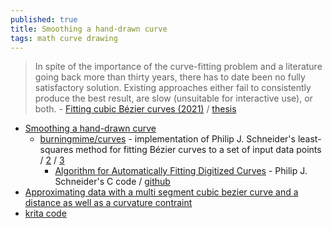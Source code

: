 ```yaml
---
published: true
title: Smoothing a hand-drawn curve
tags: math curve drawing
---
```

> In spite of the importance of the curve-fitting problem and a literature going back more than thirty years, there has to date been no fully satisfactory solution. Existing approaches either fail to consistently produce the best result, are slow (unsuitable for interactive use), or both. - [Fitting cubic Bézier curves (2021)](https://raphlinus.github.io/curves/2021/03/11/bezier-fitting.html) / [thesis](https://www.levien.com/phd/thesis.pdf)

- [Smoothing a hand-drawn curve](https://stackoverflow.com/questions/5525665/smoothing-a-hand-drawn-curve)
	- [burningmime/curves](https://github.com/burningmime/curves) - implementation of Philip J. Schneider's least-squares method for fitting Bézier curves to a set of input data points / [2](https://codeanticode.wordpress.com/2009/02/21/live_animation_of_freehand-strokes/) / [3](https://github.com/volkerp/fitCurves)
    	- [Algorithm for Automatically Fitting Digitized Curves](http://www.realtimerendering.com/resources/GraphicsGems/) - Philip J. Schneider's C code / [github](https://github.com/erich666/GraphicsGems)
- [Approximating data with a multi segment cubic bezier curve and a distance as well as a curvature contraint](https://stackoverflow.com/questions/22556381/approximating-data-with-a-multi-segment-cubic-bezier-curve-and-a-distance-as-wel?noredirect=1&lq=1)
- [krita code](https://github.com/KDE/krita/search?q=smooth)
